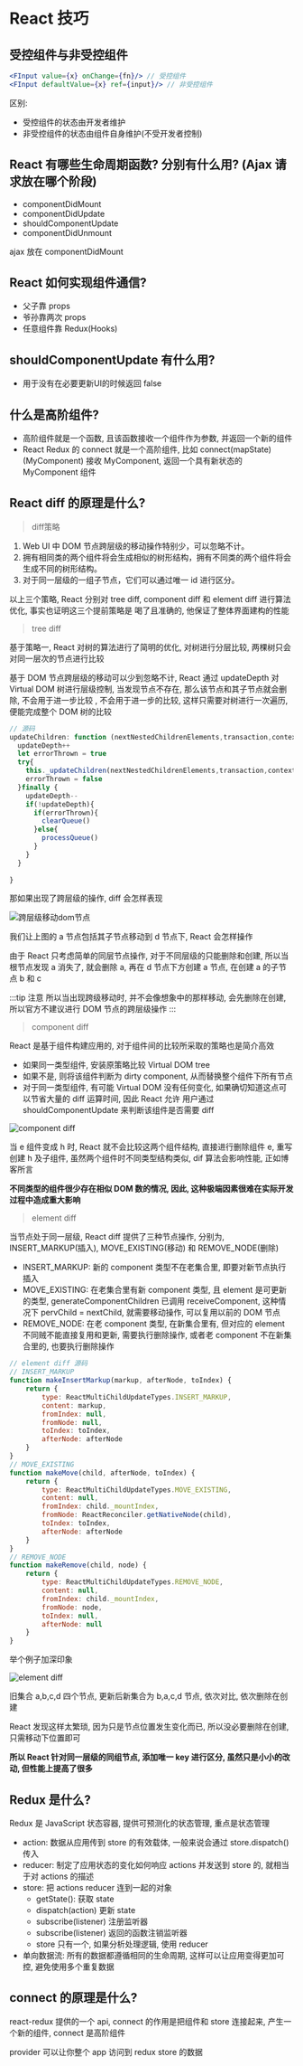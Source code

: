 # React 技巧

## 受控组件与非受控组件

```jsx harmony
<FInput value={x} onChange={fn}/> // 受控组件
<FInput defaultValue={x} ref={input}/> // 非受控组件
```

区别: 

- 受控组件的状态由开发者维护
- 非受控组件的状态由组件自身维护(不受开发者控制)

## React 有哪些生命周期函数? 分别有什么用? (Ajax 请求放在哪个阶段)

- componentDidMount
- componentDidUpdate
- shouldComponentUpdate
- componentDidUnmount

ajax 放在 componentDidMount

## React 如何实现组件通信?

- 父子靠 props
- 爷孙靠两次 props
- 任意组件靠 Redux(Hooks)

## shouldComponentUpdate 有什么用?

- 用于没有在必要更新UI的时候返回 false

## 什么是高阶组件?

- 高阶组件就是一个函数, 且该函数接收一个组件作为参数, 并返回一个新的组件
- React Redux 的 connect 就是一个高阶组件, 比如 connect(mapState)(MyComponent) 接收 MyComponent, 
返回一个具有新状态的 MyComponent 组件

## React diff 的原理是什么?

>diff策略

1. Web UI 中 DOM 节点跨层级的移动操作特别少，可以忽略不计。
2. 拥有相同类的两个组件将会生成相似的树形结构，拥有不同类的两个组件将会生成不同的树形结构。
3. 对于同一层级的一组子节点，它们可以通过唯一 id 进行区分。

以上三个策略, React 分别对 tree diff, component diff 和 element diff 进行算法优化, 事实也证明这三个提前策略是
喝了且准确的, 他保证了整体界面建构的性能

>tree diff

基于策略一, React 对树的算法进行了简明的优化, 对树进行分层比较, 两棵树只会对同一层次的节点进行比较

基于 DOM 节点跨层级的移动可以少到忽略不计, React 通过 updateDepth 对 Virtual DOM 树进行层级控制, 当发现节点不存在, 那么该节点和其子节点就会删除, 不会用于进一步比较
, 不会用于进一步的比较, 这样只需要对树进行一次遍历, 便能完成整个 DOM 树的比较

```js
// 源码
updateChildren: function (nextNestedChildrenElements,transaction,context) {
  updateDepth++
  let errorThrown = true
  try{
    this._updateChildren(nextNestedChildrenElements,transaction,context) 
    errorThrown = false
  }finally {
    updateDepth--
    if(!updateDepth){
      if(errorThrown){
        clearQueue() 
      }else{
        processQueue() 
      }
    }
  }
  
}
```

那如果出现了跨层级的操作, diff 会怎样表现

![跨层级移动dom节点](./image/react-question01.png)

我们让上图的 a 节点包括其子节点移动到 d 节点下, React 会怎样操作

由于 React 只考虑简单的同层节点操作, 对于不同层级的只能删除和创建, 所以当根节点发现 a 消失了, 就会删除 a, 再在
d 节点下方创建 a 节点, 在创建 a 的子节点 b 和 c

:::tip 注意
所以当出现跨级移动时, 并不会像想象中的那样移动, 会先删除在创建, 所以官方不建议进行 DOM 节点的跨层级操作
:::

>component diff

React 是基于组件构建应用的, 对于组件间的比较所采取的策略也是简介高效

- 如果同一类型组件, 安装原策略比较 Virtual DOM tree
- 如果不是, 则将该组件判断为 dirty component, 从而替换整个组件下所有节点
- 对于同一类型组件, 有可能 Virtual DOM 没有任何变化, 如果确切知道这点可以节省大量的 diff 运算时间, 因此 React 允许
用户通过 shouldComponentUpdate 来判断该组件是否需要 diff

![component diff](./image/react-question02.png)

当 e 组件变成 h 时, React 就不会比较这两个组件结构, 直接进行删除组件 e, 重写创建 h 及子组件, 虽然两个组件时不同类型结构类似,
dif 算法会影响性能, 正如博客所言

**不同类型的组件很少存在相似 DOM 数的情况, 因此, 这种极端因素很难在实际开发过程中造成重大影响**


>element diff 

当节点处于同一层级, React diff 提供了三种节点操作, 分别为, INSERT_MARKUP(插入), MOVE_EXISTING(移动) 和 REMOVE_NODE(删除)

- INSERT_MARKUP: 新的 component 类型不在老集合里, 即要对新节点执行插入
- MOVE_EXISTING: 在老集合里有新 component 类型, 且 element 是可更新的类型, generateComponentChildren 已调用 receiveComponent, 这种情况下
pervChild = nextChild, 就需要移动操作, 可以复用以前的 DOM 节点
- REMOVE_NODE: 在老 component 类型, 在新集合里有, 但对应的 element 不同贼不能直接复用和更新, 需要执行删除操作, 或者老 component 不在新集合里的, 也要执行删除操作

```js
// element diff 源码
// INSERT_MARKUP
function makeInsertMarkup(markup, afterNode, toIndex) {
    return {
        type: ReactMultiChildUpdateTypes.INSERT_MARKUP,
        content: markup,
        fromIndex: null,
        fromNode: null,
        toIndex: toIndex,
        afterNode: afterNode
    }
}
// MOVE_EXISTING
function makeMove(child, afterNode, toIndex) {
    return {
        type: ReactMultiChildUpdateTypes.MOVE_EXISTING,
        content: null,
        fromIndex: child._mountIndex,
        fromNode: ReactReconciler.getNativeNode(child),
        toIndex: toIndex,
        afterNode: afterNode
    }
}
// REMOVE_NODE
function makeRemove(child, node) {
    return {
        type: ReactMultiChildUpdateTypes.REMOVE_NODE,
        content: null,
        fromIndex: child._mountIndex,
        fromNode: node,
        toIndex: null,
        afterNode: null
    }
}
```

举个例子加深印象

![element diff](./image/react-questions03.png)

旧集合 a,b,c,d 四个节点, 更新后新集合为 b,a,c,d 节点, 依次对比, 依次删除在创建

React 发现这样太繁琐, 因为只是节点位置发生变化而已, 所以没必要删除在创建, 只需移动下位置即可

**所以 React 针对同一层级的同组节点, 添加唯一 key 进行区分, 虽然只是小小的改动, 但性能上提高了很多**


## Redux 是什么?

Redux 是 JavaScript 状态容器, 提供可预测化的状态管理, 重点是状态管理

- action: 数据从应用传到 store 的有效载体, 一般来说会通过 store.dispatch() 传入
- reducer: 制定了应用状态的变化如何响应 actions 并发送到 store 的, 就相当于对 actions 的描述
- store: 把 actions reducer 连到一起的对象
    - getState(): 获取 state
    - dispatch(action) 更新 state
    - subscribe(listener) 注册监听器
    - subscribe(listener) 返回的函数注销监听器
    - store 只有一个, 如果分析处理逻辑, 使用 reducer
- 单向数据流: 所有的数据都遵循相同的生命周期, 这样可以让应用变得更加可控, 避免使用多个重复数据

## connect 的原理是什么?

react-redux 提供的一个 api, connect 的作用是把组件和 store 连接起来, 产生一个新的组件, connect 是高阶组件

provider 可以让你整个 app 访问到 redux store 的数据

